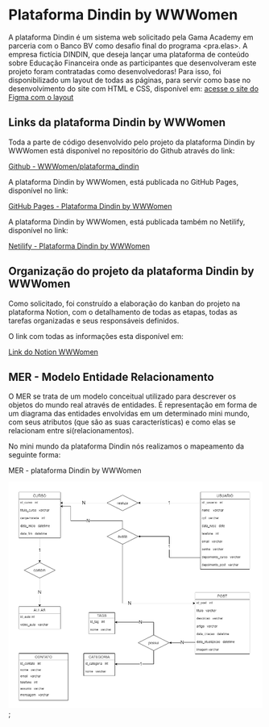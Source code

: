 # Plataforma Dindin by WWWomen

A plataforma Dindin é um sistema web solicitado pela Gama Academy em parceria com o Banco BV como desafio final do programa &lt;pra.elas>. 
A empresa fictícia DINDIN, que deseja lançar uma plataforma de conteúdo sobre Educação Financeira onde as participantes que desenvolveram este projeto foram contratadas como desenvolvedoras!
Para isso, foi disponibilizado um layout de todas as páginas, para servir como base no desenvolvimento do site com HTML e CSS, disponível em: [acesse o site do Figma com o layout](https://www.figma.com/file/fBQ1nm00ynNQPK9GBwyMBc/dindin?node-id=0%3A1)




## Links da plataforma Dindin by WWWomen

Toda a parte de código desenvolvido pelo projeto da plataforma Dindin by WWWomen está disponível no repositório do Github através do link:

[Github - WWWomen/plataforma_dindin](https://github.com/WWWomen/plataforma_dindin)


A plataforma Dindin by WWWomen, está publicada no GitHub Pages, disponível no link: 

[GitHub Pages - Plataforma Dindin by WWWomen](https://wwwomen.github.io/plataforma_dindin/)  


A plataforma Dindin by WWWomen, está publicada também no Netilify, disponível no link: 

[Netilify - Plataforma Dindin by WWWomen](https://wwwomen.netlify.app)




## Organização do projeto da plataforma Dindin by WWWomen

Como solicitado, foi construído a elaboração do kanban do projeto na plataforma Notion, com o detalhamento de todas as etapas, todas as tarefas organizadas e seus responsáveis definidos.

O link com todas as informações esta disponível em:

[Link do Notion WWWomen](https://gboorges.notion.site/gboorges/4ddbf4a312f2425fb19609ca6b3ace81?v=4c78458850d348b9b5bb6d02f320528e)




## MER - Modelo Entidade Relacionamento

O MER se trata de um modelo conceitual utilizado para descrever os objetos do mundo real através de entidades. É representação em forma de um diagrama das entidades envolvidas em um determinado mini mundo, com seus atributos (que são as suas características) e como elas se relacionam entre si(relacionamentos).

No mini mundo da plataforma Dindin nós realizamos o mapeamento da seguinte forma:

MER - plataforma Dindin by WWWomen

![MER - plataforma Dindin by WWWomen](/img/MER_DINDIN.png 'Imagem do MER - plataforma Dindin by WWWomen');



